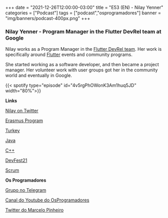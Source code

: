 +++
date = "2021-12-26T12:00:00-03:00"
title = "E53 (EN) - Nilay Yenner"
categories = ["Podcast"]
tags = ["podcast","osprogramadores"]
banner = "img/banners/podcast-400px.png"
+++

### Nilay Yenner - Program Manager in the Flutter DevRel team at Google

Nilay works as a Program Manager in the [Flutter DevRel team](https://flutter.dev/community). Her work is specifically around [Flutter](https://flutter.dev/) events and community programs. 

She started working as a software developer, and then became a project manager. Her volunteer work with user groups got her in the community world and eventually in Google. 


{{< spotify type="episode" id="4v5rgPhOWonK3Am1huq5JD" width="80%">}}


**Links**

[Nilay on Twitter](https://twitter.com/nlycskn)

[Erasmus Program](https://erasmus-plus.ec.europa.eu/)

[Turkey](https://en.wikipedia.org/wiki/Turkey)

[Java](https://www.java.com/en/)

[C++](https://en.wikipedia.org/wiki/C%2B%2B)

[DevFest21](https://gdg.community.dev/events/details/google-gdg-settat-presents-devfest-21/)

[Scrum](https://www.scrum.org/resources/what-is-scrum)


**Os Programadores**

[Grupo no Telegram](https://t.me/osprogramadores)

[Canal do Youtube do OsProgramadores](https://www.youtube.com/channel/UCt_YNYGl6K5yNXlXEQDdwWg?view_as=subscriber)

[Twitter do Marcelo Pinheiro](https://twitter.com/mpinheir)